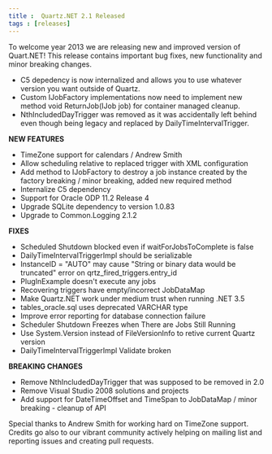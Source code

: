 ```yaml
---
title :  Quartz.NET 2.1 Released
tags : [releases]
---
```


To welcome year 2013 we are releasing new and improved version of Quart.NET!
This release contains important bug fixes, new functionality and minor breaking changes.

* C5 depedency is now internalized and allows you to use whatever version you want outside of Quartz. 
* Custom IJobFactory implementations now need to implement new method void ReturnJob(IJob job) for container managed cleanup.	
* NthIncludedDayTrigger was removed as it was accidentally left behind even though being legacy and replaced by DailyTimeIntervalTrigger.	

__NEW FEATURES__

* TimeZone support for calendars / Andrew Smith
* Allow scheduling relative to replaced trigger with XML configuration
* Add method to IJobFactory to destroy a job instance created by the factory breaking / minor breaking, added new required method
* Internalize C5 dependency
* Support for Oracle ODP 11.2 Release 4
* Upgrade SQLite dependency to version 1.0.83
* Upgrade to Common.Logging 2.1.2

__FIXES__

* Scheduled Shutdown blocked even if waitForJobsToComplete is false
* DailyTimeIntervalTriggerImpl should be serializable
* InstanceID = "AUTO" may cause "String or binary data would be truncated" error on qrtz_fired_triggers.entry_id
* PlugInExample doesn't execute any jobs
* Recovering triggers have empty/incorrect JobDataMap
* Make Quartz.NET work under medium trust when running .NET 3.5
* tables_oracle.sql uses deprecated VARCHAR type
* Improve error reporting for database connection failure
* Scheduler Shutdown Freezes when There are Jobs Still Running
* Use System.Version instead of FileVersionInfo to retive current Quartz version
* DailyTimeIntervalTriggerImpl Validate broken

__BREAKING CHANGES__

* Remove NthIncludedDayTrigger that was supposed to be removed in 2.0
* Remove Visual Studio 2008 solutions and projects
* Add support for DateTimeOffset and TimeSpan to JobDataMap / minor breaking - cleanup of API

Special thanks to Andrew Smith for working hard on TimeZone support. Credits go also to our vibrant community actively helping on mailing list and reporting issues and creating pull requests.


<Download />
